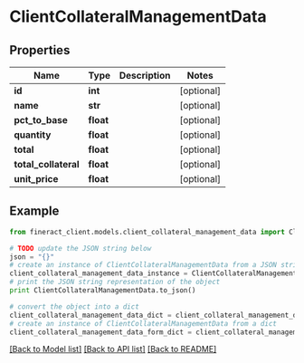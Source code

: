 # ClientCollateralManagementData


## Properties

Name | Type | Description | Notes
------------ | ------------- | ------------- | -------------
**id** | **int** |  | [optional] 
**name** | **str** |  | [optional] 
**pct_to_base** | **float** |  | [optional] 
**quantity** | **float** |  | [optional] 
**total** | **float** |  | [optional] 
**total_collateral** | **float** |  | [optional] 
**unit_price** | **float** |  | [optional] 

## Example

```python
from fineract_client.models.client_collateral_management_data import ClientCollateralManagementData

# TODO update the JSON string below
json = "{}"
# create an instance of ClientCollateralManagementData from a JSON string
client_collateral_management_data_instance = ClientCollateralManagementData.from_json(json)
# print the JSON string representation of the object
print ClientCollateralManagementData.to_json()

# convert the object into a dict
client_collateral_management_data_dict = client_collateral_management_data_instance.to_dict()
# create an instance of ClientCollateralManagementData from a dict
client_collateral_management_data_form_dict = client_collateral_management_data.from_dict(client_collateral_management_data_dict)
```
[[Back to Model list]](../README.md#documentation-for-models) [[Back to API list]](../README.md#documentation-for-api-endpoints) [[Back to README]](../README.md)


